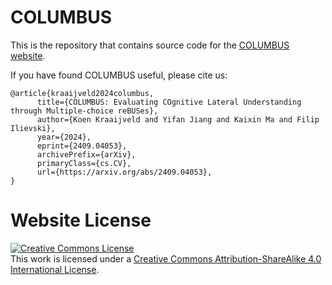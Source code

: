 # COLUMBUS

This is the repository that contains source code for the [COLUMBUS website](https://columbus-vqa.github.io).

If you have found COLUMBUS useful, please cite us: 

```
@article{kraaijveld2024columbus,
      title={COLUMBUS: Evaluating COgnitive Lateral Understanding through Multiple-choice reBUSes}, 
      author={Koen Kraaijveld and Yifan Jiang and Kaixin Ma and Filip Ilievski},
      year={2024},
      eprint={2409.04053},
      archivePrefix={arXiv},
      primaryClass={cs.CV},
      url={https://arxiv.org/abs/2409.04053}, 
}
```


# Website License
<a rel="license" href="http://creativecommons.org/licenses/by-sa/4.0/"><img alt="Creative Commons License" style="border-width:0" src="https://i.creativecommons.org/l/by-sa/4.0/88x31.png" /></a><br />This work is licensed under a <a rel="license" href="http://creativecommons.org/licenses/by-sa/4.0/">Creative Commons Attribution-ShareAlike 4.0 International License</a>.

